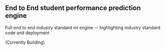 ## End to End student performance prediction engine

Full end to end industry standard ml engine -- highlighting industry standard code and deployment

(Currently Building)
